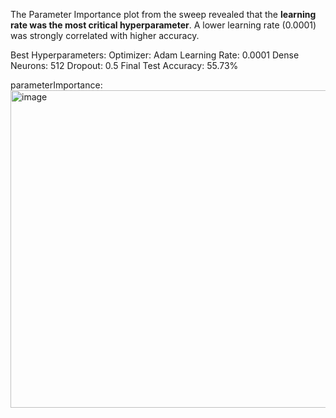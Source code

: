 The Parameter Importance plot from the sweep revealed that the **learning rate was the most critical hyperparameter**. A lower learning rate (0.0001) was strongly correlated with higher accuracy.

Best Hyperparameters:
    Optimizer: Adam
    Learning Rate: 0.0001
    Dense Neurons: 512
    Dropout: 0.5
    Final Test Accuracy: 55.73%

parameterImportance:
<img width="722" height="508" alt="image" src="https://github.com/user-attachments/assets/dce49bd4-c946-442d-bff3-628985f530a1" />

